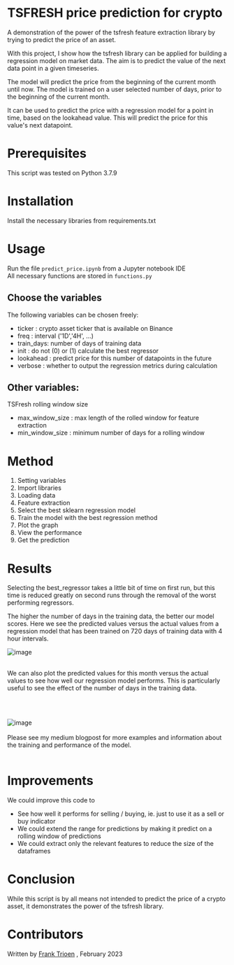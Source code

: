 # TSFRESH price prediction for crypto
A demonstration of the power of the tsfresh feature extraction library by trying to predict the price of an asset.

With this project, I show how the tsfresh library can be applied for building a regression model on market data. The aim is to predict the value of the next data point in a given timeseries. 

The model will predict the price from the beginning of the current month until now. The model is trained on a user selected number of days, prior to the beginning of the current month.

It can be used to predict the price with a regression model for a point in time, based on the lookahead value. This will predict the price for this value's next datapoint.

# Prerequisites 

This script was tested on Python 3.7.9

# Installation

Install the necessary libraries from requirements.txt

# Usage

Run the file `predict_price.ipynb` from a Jupyter notebook IDE<br>
All necessary functions are stored in `functions.py`

## Choose the variables
The following variables can be chosen freely:

- ticker : crypto asset ticker that is available on Binance 
- freq : interval ('1D','4H', ...)
- train_days: number of days of training data
- init : do not (0) or (1) calculate the best regressor
- lookahead : predict price for this number of datapoints in the future
- verbose : whether to output the regression metrics during calculation

## Other variables:
TSFresh rolling window size
- max_window_size : max length of the rolled window for feature extraction
- min_window_size : minimum number of days for a rolling window


# Method

1. Setting variables
2. Import libraries
3. Loading data
4. Feature extraction
5. Select the best sklearn regression model
6. Train the model with the best regression method
7. Plot the graph
8. View the performance
9. Get the prediction

# Results

Selecting the best_regressor takes a little bit of time on first run, but this time is reduced greatly on second runs through the removal of the worst performing regressors.

The higher the number of days in the training data, the better our model scores. Here we see the predicted values versus the actual values from a regression model that has been trained on 720 days of training data with 4 hour intervals.

![image](https://user-images.githubusercontent.com/113235815/219980203-56757dcb-8f38-4348-ba62-97c13a7a3472.png)

<br>
We can also plot the predicted values for this month versus the actual values to see how well our regression model performs. This is particularly useful to see the effect of the number of days in the training data.

<br><br>

![image](https://user-images.githubusercontent.com/113235815/219980214-c4781397-b758-456a-9d14-83b4ac88dda1.png)
<br><br>
Please see my medium blogpost for more examples and information about the training and performance of the model.
<br><br>
# Improvements

We could improve this code to 
- See how well it performs for selling / buying, ie. just to use it as a sell or buy indicator
- We could extend the range for predictions by making it predict on a rolling window of predictions
- We could extract only the relevant features to reduce the size of the dataframes

# Conclusion

While this script is by all means not intended to predict the price of a crypto asset, it demonstrates the power of the tsfresh library.

# Contributors

Written by [Frank Trioen](https://www.linkedin.com/in/frank-trioen-21b71135) , February 2023
 
